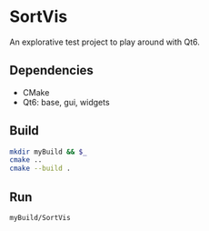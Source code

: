 # SortVis

An explorative test project to play around with Qt6.

## Dependencies

* CMake
* Qt6: base, gui, widgets

## Build

```bash
mkdir myBuild && $_
cmake ..
cmake --build .
```

## Run

```bash
myBuild/SortVis
```
